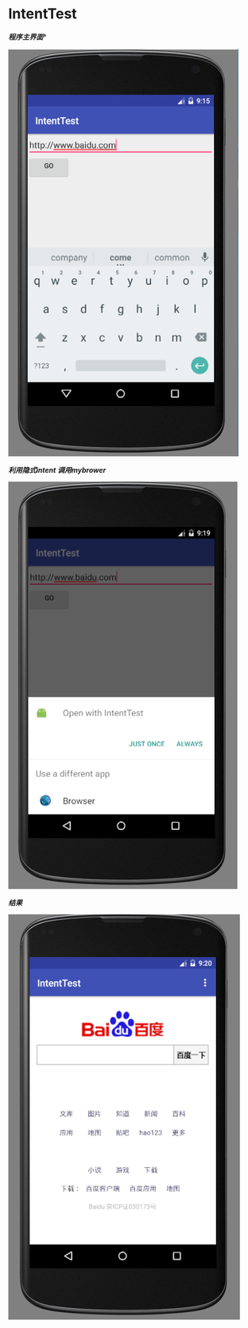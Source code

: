 # IntentTest

*****程序主界面******

![](/app/src/main/res/drawable/实验5.png)

*****利用隐式intent 调用mybrower*****

![](/app/src/main/res/drawable/实验51.png)

*****结果*****

![](/app/src/main/res/drawable/实验53.png)
